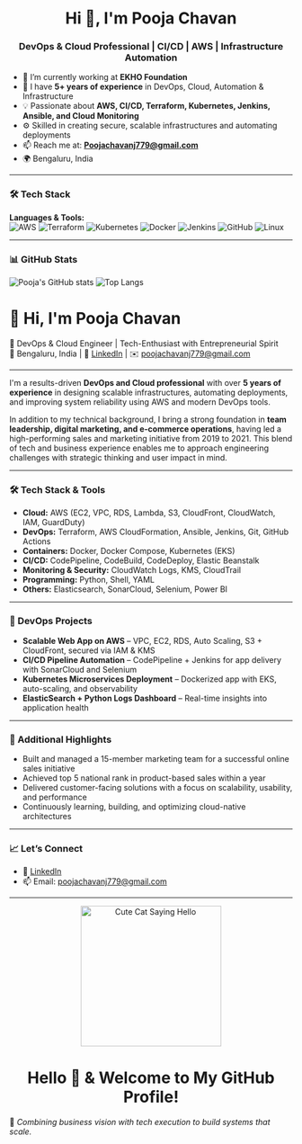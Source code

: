 <h1 align="center">Hi 👋, I'm Pooja Chavan</h1>
<h3 align="center">DevOps & Cloud Professional | CI/CD | AWS | Infrastructure Automation</h3>

- 🔭 I’m currently working at **EKHO Foundation**
- 🌱 I have **5+ years of experience** in DevOps, Cloud, Automation & Infrastructure
- 💡 Passionate about **AWS, CI/CD, Terraform, Kubernetes, Jenkins, Ansible, and Cloud Monitoring**
- ⚙️ Skilled in creating secure, scalable infrastructures and automating deployments
- 📫 Reach me at: **Poojachavanj779@gmail.com**
- 🌍 Bengaluru, India

---

### 🛠️ Tech Stack

**Languages & Tools:**  
![AWS](https://img.shields.io/badge/AWS-%23FF9900.svg?style=flat&logo=amazon-aws&logoColor=white)
![Terraform](https://img.shields.io/badge/Terraform-623CE4?style=flat&logo=terraform&logoColor=white)
![Kubernetes](https://img.shields.io/badge/Kubernetes-326CE5?style=flat&logo=kubernetes&logoColor=white)
![Docker](https://img.shields.io/badge/Docker-2496ED?style=flat&logo=docker&logoColor=white)
![Jenkins](https://img.shields.io/badge/Jenkins-D24939?style=flat&logo=jenkins&logoColor=white)
![GitHub](https://img.shields.io/badge/GitHub-%23121011.svg?style=flat&logo=github&logoColor=white)
![Linux](https://img.shields.io/badge/Linux-FCC624?style=flat&logo=linux&logoColor=black)

---

### 📊 GitHub Stats

![Pooja's GitHub stats](https://github-readme-stats.vercel.app/api?username=Poojachavan-hub&show_icons=true&theme=github_dark)
![Top Langs](https://github-readme-stats.vercel.app/api/top-langs/?username=Poojachavan-hub&layout=compact&theme=github_dark)



# 👋 Hi, I'm Pooja Chavan

🚀 DevOps & Cloud Engineer | Tech-Enthusiast with Entrepreneurial Spirit  
📍 Bengaluru, India | 💼 [LinkedIn](https://www.linkedin.com/in/pooja-chavan-299b16257/) | ✉️ poojachavanj779@gmail.com

---

I'm a results-driven **DevOps and Cloud professional** with over **5 years of experience** in designing scalable infrastructures, automating deployments, and improving system reliability using AWS and modern DevOps tools.

In addition to my technical background, I bring a strong foundation in **team leadership, digital marketing, and e-commerce operations**, having led a high-performing sales and marketing initiative from 2019 to 2021. This blend of tech and business experience enables me to approach engineering challenges with strategic thinking and user impact in mind.

---

### 🛠️ Tech Stack & Tools

- **Cloud:** AWS (EC2, VPC, RDS, Lambda, S3, CloudFront, CloudWatch, IAM, GuardDuty)
- **DevOps:** Terraform, AWS CloudFormation, Ansible, Jenkins, Git, GitHub Actions
- **Containers:** Docker, Docker Compose, Kubernetes (EKS)
- **CI/CD:** CodePipeline, CodeBuild, CodeDeploy, Elastic Beanstalk
- **Monitoring & Security:** CloudWatch Logs, KMS, CloudTrail
- **Programming:** Python, Shell, YAML
- **Others:** Elasticsearch, SonarCloud, Selenium, Power BI

---

### 🚀 DevOps Projects

- **Scalable Web App on AWS** – VPC, EC2, RDS, Auto Scaling, S3 + CloudFront, secured via IAM & KMS  
- **CI/CD Pipeline Automation** – CodePipeline + Jenkins for app delivery with SonarCloud and Selenium  
- **Kubernetes Microservices Deployment** – Dockerized app with EKS, auto-scaling, and observability  
- **ElasticSearch + Python Logs Dashboard** – Real-time insights into application health

---

### 🌟 Additional Highlights

- Built and managed a 15-member marketing team for a successful online sales initiative  
- Achieved top 5 national rank in product-based sales within a year  
- Delivered customer-facing solutions with a focus on scalability, usability, and performance  
- Continuously learning, building, and optimizing cloud-native architectures

---

### 📈 Let’s Connect

- 🔗 [LinkedIn](https://www.linkedin.com/in/pooja-chavan-299b16257/)
- 📫 Email: poojachavanj779@gmail.com

---
<p align="center">
  <img src="https://media.giphy.com/media/3oriO0OEd9QIDdllqo/giphy.gif" width="250" alt="Cute Cat Saying Hello" />
</p>

<h1 align="center">Hello 👋 & Welcome to My GitHub Profile!</h1>


🌟 *Combining business vision with tech execution to build systems that scale.*

